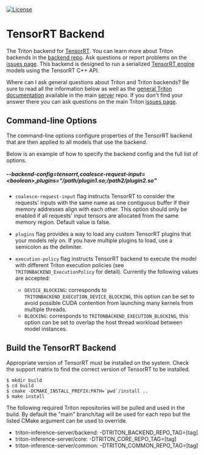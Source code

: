 <!--
# Copyright 2021, NVIDIA CORPORATION & AFFILIATES. All rights reserved.
#
# Redistribution and use in source and binary forms, with or without
# modification, are permitted provided that the following conditions
# are met:
#  * Redistributions of source code must retain the above copyright
#    notice, this list of conditions and the following disclaimer.
#  * Redistributions in binary form must reproduce the above copyright
#    notice, this list of conditions and the following disclaimer in the
#    documentation and/or other materials provided with the distribution.
#  * Neither the name of NVIDIA CORPORATION nor the names of its
#    contributors may be used to endorse or promote products derived
#    from this software without specific prior written permission.
#
# THIS SOFTWARE IS PROVIDED BY THE COPYRIGHT HOLDERS ``AS IS'' AND ANY
# EXPRESS OR IMPLIED WARRANTIES, INCLUDING, BUT NOT LIMITED TO, THE
# IMPLIED WARRANTIES OF MERCHANTABILITY AND FITNESS FOR A PARTICULAR
# PURPOSE ARE DISCLAIMED.  IN NO EVENT SHALL THE COPYRIGHT OWNER OR
# CONTRIBUTORS BE LIABLE FOR ANY DIRECT, INDIRECT, INCIDENTAL, SPECIAL,
# EXEMPLARY, OR CONSEQUENTIAL DAMAGES (INCLUDING, BUT NOT LIMITED TO,
# PROCUREMENT OF SUBSTITUTE GOODS OR SERVICES; LOSS OF USE, DATA, OR
# PROFITS; OR BUSINESS INTERRUPTION) HOWEVER CAUSED AND ON ANY THEORY
# OF LIABILITY, WHETHER IN CONTRACT, STRICT LIABILITY, OR TORT
# (INCLUDING NEGLIGENCE OR OTHERWISE) ARISING IN ANY WAY OUT OF THE USE
# OF THIS SOFTWARE, EVEN IF ADVISED OF THE POSSIBILITY OF SUCH DAMAGE.
-->

[![License](https://img.shields.io/badge/License-BSD3-lightgrey.svg)](https://opensource.org/licenses/BSD-3-Clause)

# TensorRT Backend

The Triton backend for [TensorRT](https://github.com/NVIDIA/TensorRT). 
You can learn more about Triton backends in the [backend
repo](https://github.com/triton-inference-server/backend). Ask
questions or report problems on the [issues
page](https://github.com/triton-inference-server/server/issues).
This backend is designed to run a serialized [TensorRT engine](https://docs.nvidia.com/deeplearning/tensorrt/developer-guide/index.html#build_engine_c)
models using the TensorRT C++ API.

Where can I ask general questions about Triton and Triton backends?
Be sure to read all the information below as well as the [general
Triton documentation](https://github.com/triton-inference-server/server#triton-inference-server)
available in the main [server](https://github.com/triton-inference-server/server)
repo. If you don't find your answer there you can ask questions on the
main Triton [issues page](https://github.com/triton-inference-server/server/issues).

## Command-line Options

The command-line options configure properties of the TensorRT
backend that are then applied to all models that use the backend.

Below is an example of how to specify the backend config and the full list of
options.

##### --backend-config=tensorrt,coalesce-request-input=\<boolean\>,plugins="/path/plugin1.so;/path2/plugin2.so"

* `coalesce-request-input` flag instructs TensorRT to consider the requests' inputs with the same name as
one contiguous buffer if their memory addresses align with each other.
This option should only be enabled if all requests' input tensors are allocated
from the same memory region. Default value is false.

* `plugins` flag provides a way to load any custom TensorRT plugins that your models rely on. If you have
multiple plugins to load, use a semicolon as the delimiter.

* `execution-policy` flag instructs TensorRT backend to execute the model with
different Triton execution policies (see `TRITONBACKEND_ExecutionPolicy`
for detail). Currently the following values are accepted:
  * `DEVICE_BLOCKING`: corresponds to `TRITONBACKEND_EXECUTION_DEVICE_BLOCKING`,
  this option can be set to avoid possible CUDA contention from launching
  many kernels from multiple threads.
  * `BLOCKING`: corresponds to `TRITONBACKEND_EXECUTION_BLOCKING`, this option
  can be set to overlap the host thread workload between model instances.



## Build the TensorRT Backend

Appropriate version of TensorRT must be installed on the system. Check the support matrix to find the correct version of TensorRT to be installed.

```
$ mkdir build
$ cd build
$ cmake -DCMAKE_INSTALL_PREFIX:PATH=`pwd`/install ..
$ make install
```

The following required Triton repositories will be pulled and used in
the build. By default the "main" branch/tag will be used for each repo
but the listed CMake argument can be used to override.

* triton-inference-server/backend: -DTRITON_BACKEND_REPO_TAG=[tag]
* triton-inference-server/core: -DTRITON_CORE_REPO_TAG=[tag]
* triton-inference-server/common: -DTRITON_COMMON_REPO_TAG=[tag]
